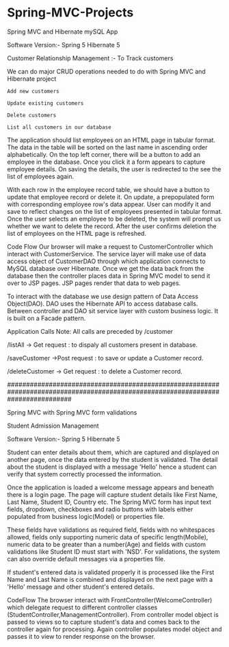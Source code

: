 # Spring-MVC-Projects

Spring MVC and Hibernate mySQL App

Software Version:- Spring 5
		   Hibernate 5

Customer Relationship Management :- To Track customers

We can do major CRUD operations needed to do with Spring MVC and Hibernate project

	Add new customers

	Update existing customers

	Delete customers

	List all customers in our database

The application should list employees on an HTML page in tabular format. The data in the table will be sorted on the last name in ascending order alphabetically.
On the top left corner, there will be a button to add an employee in the database. Once you click it a form appears to capture employee details. On saving the details, the user is redirected to the see the list of employees again.

With each row in the employee record table, we should have a button to update that employee record or delete it. On update, a prepopulated form with corresponding employee row's data appear. User can modify it and save to reflect changes on the list of employees presented in tabular format.
Once the user selects an employee to be deleted, the system will prompt us whether we want to delete the record. After the user confirms deletion the list of employees on the HTML page is refreshed.


Code Flow
Our browser will make a request to CustomerController which interact with CustomerService. The service layer will make use of data access object of CustomerDAO through which application connects to MySQL database over Hibernate.
Once we get the data back from the database then the controller places data in Spring MVC model to send it over to JSP pages. JSP pages render that data to web pages.

To interact with the database we use design pattern of Data Access Object(DAO). DAO uses the Hibernate API to access database calls. Between controller and DAO sit service layer with custom business logic. It is built on a Facade pattern.

Application Calls
Note: All calls are preceded by /customer

/listAll -> Get request : to dispaly all customers present in database.

/saveCustomer ->Post request : to save or update a Customer record.

/deleteCustomer -> Get request : to delete a Customer record.


#################################################################################################################################


Spring MVC with Spring MVC form validations

Student Admission Management

Software Version:- Spring 5
		   Hibernate 5

Student can enter details about them, which are captured and displayed on another page, once the data entered by the student is validated. The detail about the student is displayed with a message 'Hello' hence a student can verify that system correctly processed the information.

Once the application is loaded a welcome message appears and beneath there is a login page. The page will capture student details like First Name, Last Name, Student ID, Country etc. The Spring MVC form has input text fields, dropdown, checkboxes and radio buttons with labels either populated from business logic(Model) or properties file. 

These fields have validations as required field, fields with no whitespaces allowed, fields only supporting numeric data of specific length(Mobile), numeric data to be greater than a number(Age) and fields with custom validations like Student ID must start with 'NSD'. For validations, the system can also override default messages via a properties file.

If student's entered data is validated properly it is processed like the First Name and Last Name is combined and displayed on the next page with a 'Hello' message and other student's entered details.

CodeFlow
The browser interact with FrontController(WelcomeController) which delegate request to different controller classes (StudentController,ManagementController). From controller model object is passed to views so to capture student's data and comes back to the controller again for processing. Again controller populates model object and passes it to view to render response on the browser.
